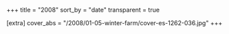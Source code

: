 +++
title = "2008"
sort_by = "date"
transparent = true

[extra]
cover_abs = "/2008/01-05-winter-farm/cover-es-1262-036.jpg"
+++
